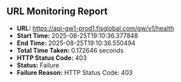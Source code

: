 ## URL Monitoring Report

- **URL:** https://api-gw1-prod1.fisglobal.com/gw/v1/health
- **Start Time:** 2025-08-25T19:10:36.377848
- **End Time:** 2025-08-25T19:10:36.550494
- **Total Time Taken:** 0.172646 seconds
- **HTTP Status Code:** 403
- **Status:** Failure
- **Failure Reason:** HTTP Status Code: 403
